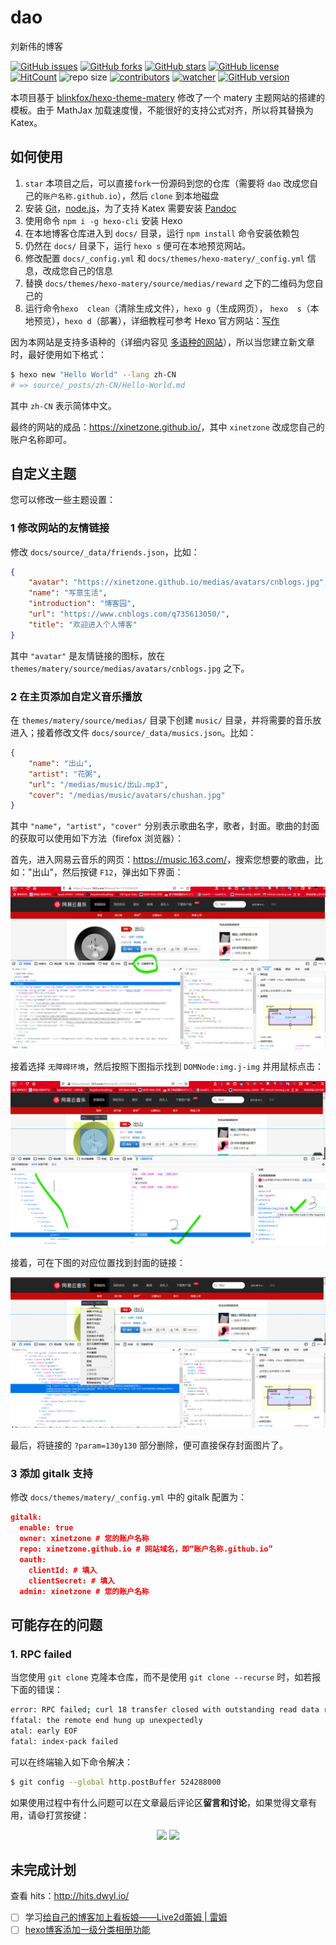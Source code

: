 # dao

刘新伟的博客

[![GitHub issues](https://img.shields.io/github/issues/xinetzone/xinetzone.github.io)](https://github.com/xinetzone/xinetzone.github.io/issues) [![GitHub forks](https://img.shields.io/github/forks/xinetzone/xinetzone.github.io)](https://github.com/xinetzone/xinetzone.github.io/network) [![GitHub stars](https://img.shields.io/github/stars/xinetzone/xinetzone.github.io)](https://github.com/xinetzone/xinetzone.github.io/stargazers) [![GitHub license](https://img.shields.io/github/license/xinetzone/xinetzone.github.io)](https://github.com/xinetzone/xinetzone.github.io/blob/master/LICENSE) [![HitCount](http://hits.dwyl.io/xinetzone/xinetzone.github.io.svg)](http://hits.dwyl.io/xinetzone/xinetzone.github.io) ![repo size](https://img.shields.io/github/repo-size/xinetzone/xinetzone.github.io.svg) [![contributors](https://img.shields.io/github/contributors/xinetzone/xinetzone.github.io.svg)](https://github.com/xinetzone/xinetzone.github.io/graphs/contributors) [![watcher](https://img.shields.io/github/watchers/xinetzone/xinetzone.github.io.svg)](https://github.com/xinetzone/xinetzone.github.io/watchers) [![GitHub version](https://badge.fury.io/gh/xinetzone%2Fxinetzone.github.io.svg)](https://badge.fury.io/gh/xinetzone%2Fxinetzone.github.io)

本项目基于 [blinkfox/hexo-theme-matery](https://github.com/blinkfox/hexo-theme-matery) 修改了一个 matery 主题网站的搭建的模板。由于 MathJax 加载速度慢，不能很好的支持公式对齐，所以将其替换为 Katex。

## 如何使用

1. `star` 本项目之后，可以直接`fork`一份源码到您的仓库（需要将 `dao` 改成您自己的`账户名称.github.io`），然后  `clone` 到本地磁盘
2. 安装 [Git](https://git-scm.com/downloads)，[node.js](https://nodejs.org/en/)，为了支持 Katex 需要安装 [Pandoc](https://pandoc.org/installing.html)
3. 使用命令 `npm i -g hexo-cli` 安装 Hexo
4. 在本地博客仓库进入到 `docs/` 目录，运行 `npm install` 命令安装依赖包
5. 仍然在 `docs/` 目录下，运行 `hexo s` 便可在本地预览网站。
6. 修改配置 `docs/_config.yml` 和 `docs/themes/hexo-matery/_config.yml` 信息，改成您自己的信息
7. 替换 `docs/themes/hexo-matery/source/medias/reward` 之下的二维码为您自己的
8. 运行命令`hexo  clean`（清除生成文件），`hexo g`（生成网页）， `hexo  s`（本地预览），`hexo d`（部署），详细教程可参考 Hexo 官方网站：[写作](https://hexo.io/zh-cn/docs/writing)

因为本网站是支持多语种的（详细内容见 [多语种的网站](https://hexo.io/zh-cn/docs/permalinks.html)），所以当您建立新文章时，最好使用如下格式：

```sh
$ hexo new "Hello World" --lang zh-CN
# => source/_posts/zh-CN/Hello-World.md
```

其中 `zh-CN` 表示简体中文。

最终的网站的成品：<https://xinetzone.github.io/>，其中 `xinetzone` 改成您自己的账户名称即可。

## 自定义主题

您可以修改一些主题设置：

### 1 修改网站的友情链接

修改 `docs/source/_data/friends.json`，比如：

```json
{
    "avatar": "https://xinetzone.github.io/medias/avatars/cnblogs.jpg",
    "name": "写意生活",
    "introduction": "博客园",
    "url": "https://www.cnblogs.com/q735613050/",
    "title": "欢迎进入个人博客"
}
```

其中 `"avatar"` 是友情链接的图标，放在 `themes/matery/source/medias/avatars/cnblogs.jpg` 之下。

### 2 在主页添加自定义音乐播放

在 `themes/matery/source/medias/` 目录下创建 `music/` 目录，并将需要的音乐放进入；接着修改文件 `docs/source/_data/musics.json`。比如：

```json
{
    "name": "出山",
    "artist": "花粥",
    "url": "/medias/music/出山.mp3",
    "cover": "/medias/music/avatars/chushan.jpg"
}
```

其中 `"name"`，`"artist"`，`"cover"` 分别表示歌曲名字，歌者，封面。歌曲的封面的获取可以使用如下方法（firefox 浏览器）：

首先，进入网易云音乐的网页：<https://music.163.com/>，搜索您想要的歌曲，比如："出山"，然后按键 `F12`，弹出如下界面：

![网易云音乐的网页搜索“出山”](images/cover.png)

接着选择 `无障碍环境`，然后按照下图指示找到 `DOMNode:img.j-img` 并用鼠标点击：

![找到 DOMNode:img.j-img](images/loc.png)

接着，可在下图的对应位置找到封面的链接：

![获取封面的链接](images/link.png)

最后，将链接的 `?param=130y130` 部分删除，便可直接保存封面图片了。

### 3  添加 gitalk 支持

修改 `docs/themes/matery/_config.yml` 中的 gitalk 配置为：

```json
gitalk:
  enable: true
  owner: xinetzone # 您的账户名称
  repo: xinetzone.github.io # 网站域名，即“账户名称.github.io”
  oauth:
    clientId: # 填入
    clientSecret: # 填入
  admin: xinetzone # 您的账户名称
```

## 可能存在的问题

### 1. RPC failed

当您使用 `git clone` 克隆本仓库，而不是使用 `git clone --recurse` 时，如若报下面的错误：

```sh
error: RPC failed; curl 18 transfer closed with outstanding read data remaining
ffatal: the remote end hung up unexpectedly
atal: early EOF
fatal: index-pack failed
```

可以在终端输入如下命令解决：

```sh
$ git config --global http.postBuffer 524288000
```

如果使用过程中有什么问题可以在文章最后评论区**留言和讨论**，如果觉得文章有用，请:smile:打赏按键：

<p align="center">
<img width="100" src="https://xinetzone.github.io/dao/medias/reward/alipay.jpg">
<img width="100" src="https://xinetzone.github.io/dao/medias/reward/wechat.png">

## 未完成计划

查看 hits：<http://hits.dwyl.io/>

- [ ] 学习[给自己的博客加上看板娘——Live2d蕾姆 | 雷姆](https://zhuanlan.zhihu.com/p/35351118)
- [ ] [hexo博客添加一级分类相册功能](https://liyangzone.com/2019/07/22/hexo博客添加一级分类相册/)

